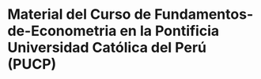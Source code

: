 # Material del Curso de Fundamentos-de-Econometria en la Pontificia Universidad Católica del Perú (PUCP)
